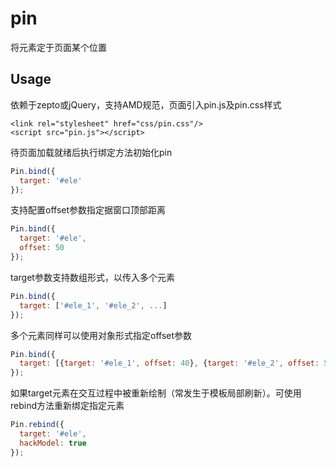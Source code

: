 # pin
将元素定于页面某个位置

## Usage
依赖于zepto或jQuery，支持AMD规范，页面引入pin.js及pin.css样式
```
<link rel="stylesheet" href="css/pin.css"/>
<script src="pin.js"></script>
```

待页面加载就绪后执行绑定方法初始化pin
```javascript
Pin.bind({
  target: '#ele'
});
```

支持配置offset参数指定据窗口顶部距离
```javascript
Pin.bind({
  target: '#ele',
  offset: 50
});
```


target参数支持数组形式，以传入多个元素
```javascript
Pin.bind({
  target: ['#ele_1', '#ele_2', ...]
});
```

多个元素同样可以使用对象形式指定offset参数
```javascript
Pin.bind({
  target: [{target: '#ele_1', offset: 40}, {target: '#ele_2', offset: 50}, ...]
});
```

如果target元素在交互过程中被重新绘制（常发生于模板局部刷新）。可使用rebind方法重新绑定指定元素
```javascript
Pin.rebind({
  target: '#ele',
  hackModel: true
});
```